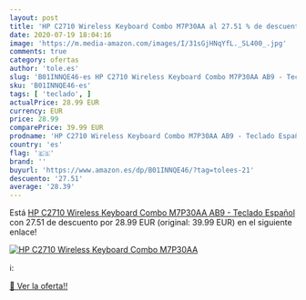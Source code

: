 ```yaml
---
layout: post
title: 'HP C2710 Wireless Keyboard Combo M7P30AA al 27.51 % de descuento'
date: 2020-07-19 18:04:16
image: 'https://m.media-amazon.com/images/I/31sGjHNqYfL._SL400_.jpg'
comments: true
category: ofertas
author: 'tole.es'
slug: 'B01INNQE46-es HP C2710 Wireless Keyboard Combo M7P30AA AB9 - Teclado...'
sku: 'B01INNQE46-es'
tags: [ 'teclado', ]
actualPrice: 28.99 EUR
currency: EUR
price: 28.99
comparePrice: 39.99 EUR
prodname: 'HP C2710 Wireless Keyboard Combo M7P30AA AB9 - Teclado Español'
country: 'es'
flag: '🇪🇸'
brand: ''
buyurl: 'https://www.amazon.es/dp/B01INNQE46/?tag=tolees-21'
descuento: '27.51'
average: '28.39'
---
```


Está [HP C2710 Wireless Keyboard Combo M7P30AA AB9 - Teclado Español](https://www.amazon.es/dp/B01INNQE46/?tag=tolees-21) con 27.51 de descuento por 28.99 EUR (original: 39.99 EUR) en el siguiente enlace!

[![HP C2710 Wireless Keyboard Combo M7P30AA](https://m.media-amazon.com/images/I/31sGjHNqYfL._SL400_.jpg)](https://www.amazon.es/dp/B01INNQE46/?tag=tolees-21)

ℹ️:


[🛒 Ver la oferta!!](https://www.amazon.es/dp/B01INNQE46/?tag=tolees-21)
